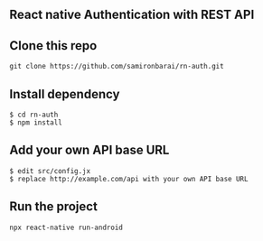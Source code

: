 ## React native Authentication with REST API

## Clone this repo
```
git clone https://github.com/samironbarai/rn-auth.git
```

## Install dependency
```
$ cd rn-auth
$ npm install
```

## Add your own API base URL
```
$ edit src/config.jx
$ replace http://example.com/api with your own API base URL
```

## Run the project
```
npx react-native run-android
```

